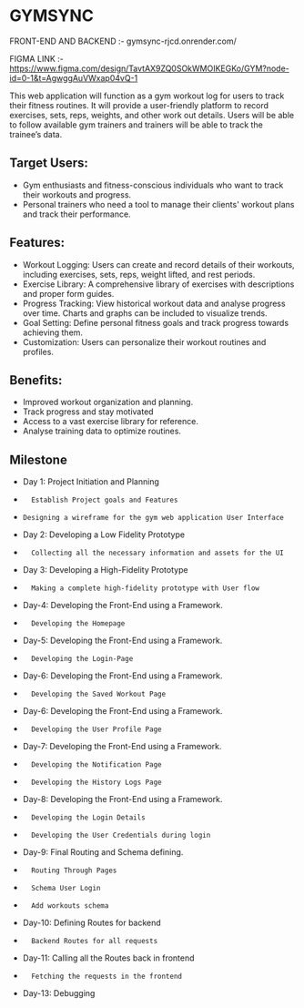 # GYMSYNC
FRONT-END AND BACKEND :- gymsync-rjcd.onrender.com/

FIGMA LINK :- https://www.figma.com/design/TavtAX9ZQ0SOkWMOIKEGKo/GYM?node-id=0-1&t=AgwggAuVWxap04vQ-1


This web application will function as a gym workout log for users to track their fitness routines. It will provide a user-friendly platform to record exercises, sets, reps, weights, and other work out details. Users will be able to follow available gym trainers and trainers will be able to track the trainee’s data.

## Target Users:
-	Gym enthusiasts and fitness-conscious individuals who want to track their workouts and progress.
-	Personal trainers who need a tool to manage their clients' workout plans and track their performance.

## Features:
-	Workout Logging: Users can create and record details of their workouts, including exercises, sets, reps, weight lifted, and rest periods.
-	Exercise Library: A comprehensive library of exercises with descriptions and proper form guides.
-	Progress Tracking: View historical workout data and analyse progress over time. Charts and graphs can be included to visualize trends.
-	Goal Setting: Define personal fitness goals and track progress towards achieving them.
-	Customization: Users can personalize their workout routines and profiles.

## Benefits:
-	Improved workout organization and planning.
-	Track progress and stay motivated
-	Access to a vast exercise library for reference.
-	Analyse training data to optimize routines.

## Milestone
- Day 1: Project Initiation and Planning
-   	Establish Project goals and Features
-  	  Designing a wireframe for the gym web application User Interface
- Day 2: Developing a Low Fidelity Prototype
-   	Collecting all the necessary information and assets for the UI
- Day 3: Developing a High-Fidelity Prototype
-   	Making a complete high-fidelity prototype with User flow
- Day-4: Developing the Front-End using a Framework.
-   	Developing the Homepage
- Day-5: Developing the Front-End using a Framework.
-   	Developing the Login-Page
- Day-6: Developing the Front-End using a Framework.
-   	Developing the Saved Workout Page
- Day-6: Developing the Front-End using a Framework.
-   	Developing the User Profile Page
- Day-7: Developing the Front-End using a Framework.
-   	Developing the Notification Page
-   	Developing the History Logs Page
- Day-8: Developing the Front-End using a Framework.
-   	Developing the Login Details
-   	Developing the User Credentials during login
- Day-9: Final Routing and Schema defining.
-   	Routing Through Pages
-   	Schema User Login
-   	Add workouts schema
- Day-10: Defining Routes for backend
-   	Backend Routes for all requests
- Day-11: Calling all the Routes back in frontend
-   	Fetching the requests in the frontend
- Day-13: Debugging 
